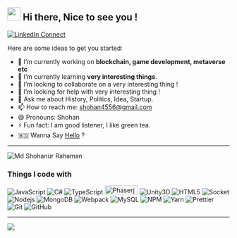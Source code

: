 ## <img src="https://emojis.slackmojis.com/emojis/images/1531849430/4246/blob-sunglasses.gif?1531849430" width="30"/>  Hi there, Nice to see you !

[![LinkedIn Connect](https://img.shields.io/badge/%20-Connect-black?color=14171A&labelColor=212121&logo=linkedin&logoColor=ffffff)](https://www.linkedin.com/in/shohanr/)


<!--
**shohan4556/shohan4556** is a ✨ _special_ ✨ repository because its `README.md` (this file) appears on your GitHub profile.
-->

Here are some ideas to get you started:

- 🔭 I’m currently working on **blockchain, game development, metaverse etc**
- 🌱 I’m currently learning **very interesting things**.
- 👯 I’m looking to collaborate on a very interesting thing ! 
- 🤔 I’m looking for help with very interesting thing !
- 💬 Ask me about History, Politics, Idea, Startup.
- 📫 How to reach me: shohan4556@gmail.com
- 😄 Pronouns: Shohan
- ⚡ Fun fact: I am good listener, I like green tea.
- :bangladesh: Wanna Say [Hello](https://hello-shohan.herokuapp.com/) ?

---

<p align="left"> <img src="https://komarev.com/ghpvc/?username=shohan4556&label=Profile%20views&color=0e75b6&style=flat" alt="Md Shohanur Rahaman" /> </p>


### Things I code with
 ![JavaScript](https://img.shields.io/badge/-JavaScript-black?style=flat-square&logo=javascript)
 ![C#](https://img.shields.io/badge/-CSharp-black?style=flat-square&logo=csharp)
 ![TypeScript](https://img.shields.io/badge/-TypeScript-007ACC?style=flat-square&logo=typescript&logoColor=white)
  <img alt="Phaserjs" src="https://raw.githubusercontent.com/photonstorm/phaser/v2.6.2/resources/Phaser%20Logo/2D%20Text/Phaser%202D%20No%20Glow.png" width=75, height=20 />
 ![Unity3D](https://img.shields.io/badge/-Unity3D-000000?style=flat-square&logo=unity&logoColor=white)
 ![HTML5](https://img.shields.io/badge/-HTML5-E34F26?style=flat-square&logo=html5&logoColor=white)
 ![Socket](https://img.shields.io/badge/-Socket.io-E34F26?style=flat-square&logo=socket.io&logoColor=white)
 ![Nodejs](https://img.shields.io/badge/-Nodejs-43853d?style=flat-square&logo=Node.js&logoColor=white)
 ![MongoDB](https://img.shields.io/badge/-MongoDB-13aa52?style=flat-square&logo=mongodb&logoColor=white)
 ![Webpack](https://img.shields.io/badge/-Webpack-8DD6F9?style=flat-square&logo=webpack&logoColor=white)
 ![MySQL](https://img.shields.io/badge/-MySQL-black?style=flat-square&logo=mysql&logoColor=white)
 ![NPM](https://img.shields.io/badge/-NPM-CB3837?style=flat-square&logo=npm&logoColor=white)
 ![Yarn](https://img.shields.io/badge/-Yarn-blue?style=flat-square&logo=yarn&logoColor=white)
 ![Prettier](https://img.shields.io/badge/-Prettier-F7B93E?style=flat-square&logo=prettier&logoColor=white)
 ![Git](https://img.shields.io/badge/-Git-black?style=flat-square&logo=git)
 ![GitHub](https://img.shields.io/badge/-GitHub-181717?style=flat-square&logo=github)
 
 
---

<a href="https://github.com/shohan4556">
  <img align="center" src="https://github-readme-stats.anuraghazra1.vercel.app/api?username=shohan4556&show_icons=true&theme=tokyonight&line_height=40&title_color=FFFFFF"
</a>

